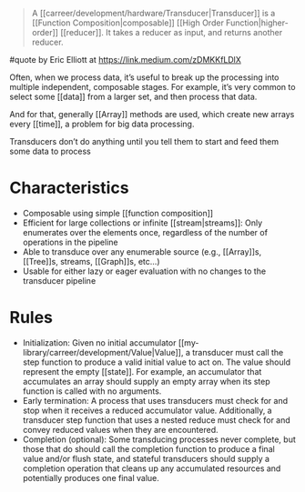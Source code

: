 > A [[carreer/development/hardware/Transducer|Transducer]] is a [[Function Composition|composable]]  [[High Order Function|higher-order]] [[reducer]]. It takes a reducer as input, and returns another reducer.

#quote by Eric Elliott at https://link.medium.com/zDMKKfLDlX

Often, when we process data, it’s useful to break up the processing into multiple independent, composable stages. For example, it’s very common to select some [[data]] from a larger set, and then process that data.

And for that, generally [[Array]] methods are used, which create new arrays every [[time]], a problem for big data processing.

Transducers don’t do anything until you tell them to start and feed them some data to process

# Characteristics

- Composable using simple [[function composition]]
- Efficient for large collections or infinite [[stream|streams]]: Only enumerates over the elements once, regardless of the number of operations in the pipeline
- Able to transduce over any enumerable source (e.g., [[Array]]s, [[Tree]]s, streams, [[Graph]]s, etc…)
- Usable for either lazy or eager evaluation with no changes to the transducer pipeline

# Rules

- Initialization: Given no initial accumulator [[my-library/carreer/development/Value|Value]], a transducer must call the step function to produce a valid initial value to act on. The value should represent the empty [[state]]. For example, an accumulator that accumulates an array should supply an empty array when its step function is called with no arguments.
- Early termination: A process that uses transducers must check for and stop when it receives a reduced accumulator value. Additionally, a transducer step function that uses a nested reduce must check for and convey reduced values when they are encountered.
- Completion (optional): Some transducing processes never complete, but those that do should call the completion function to produce a final value and/or flush state, and stateful transducers should supply a completion operation that cleans up any accumulated resources and potentially produces one final value.